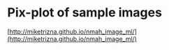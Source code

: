 # Pix-plot of sample images

[http://miketrizna.github.io/nmah_image_ml/](http://miketrizna.github.io/nmah_image_ml/)
